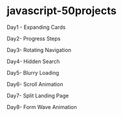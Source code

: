 # javascript-50projects

Day1 - Expanding Cards

Day2- Progress Steps

Day3- Rotating Navigation

Day4- Hidden Search

Day5- Blurry Loading

Day6- Scroll Animation

Day7- Split Landing Page

Day8- Form Wave Animation
